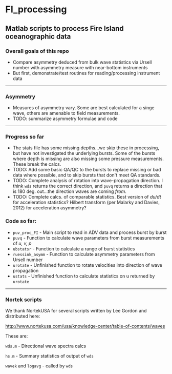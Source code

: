 # FI_processing
Matlab scripts to process Fire Island oceanographic data
---
### Overall goals of this repo
* Compare asymmetry deduced from bulk wave statistics via Ursell number with asymmetry measure with near-bottom instruments
* But first, demonstrate/test routines for reading/processing instrument data
---
### Asymmetry
* Measures of asymmetry vary. Some are best calculated for a singe wave, others are amenable to field measurements.
* TODO: summarize asymmetry formulae and code
---
### Progress so far
* The stats file has some missing depths...we skip these in processing, but have not investigated the underlying bursts. Some of the bursts where depth is missing are also missing some pressure measurements. These break the calcs.
* TODO: Add some basic QA/QC to the bursts to replace missing or bad data where possible, and to skip bursts that don't meet QA standards.
* TODO: Complete analysis of rotation into wave-propagation direction. I think `wds` returns the correct direction, and `puvq` returns a direction that is 180 deg. out...the direction waves are coming *from*.
* TODO: Complete calcs. of comparable statistics. Best version of *du/dt* for acceleration statistics? Hilbert transform (per Malarky and Davies, 2012) for acceleration asymmetry?
### Code so far:
* `puv_proc_FI`    - Main script to read in ADV data and process burst by burst
* `puvq`           - Function to calculate wave parameters from burst measurements of *u, v, p*
* `ubstatsr`       - Function to calculate a range of burst statistics
* `ruessink_asymm` - Function to calculate asymmetry parameters from Ursell number
* `urotate`        - Unfinished function to rotate velocities into direction of wave propagation
* `ustats`         - Unfinished function to calculate statistics on u returned by `urotate`
---
### Nortek scripts
We thank NortekUSA for several scripts written by Lee Gordon and distributed here:

http://www.nortekusa.com/usa/knowledge-center/table-of-contents/waves

These are:

`wds.m` - Directional wave spectra calcs

`hs.m`  - Summary statistics of output of `wds`

`wavek` and `logavg` - called by `wds`
